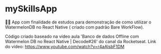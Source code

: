 # mySkillsApp

📱🍉 App com finalidade de estudos para demonstração de como utilizar o WatermelonDB no React Native ( criado com padrão Bare WorkFlow).

Código criado baseado na vídeo aula 'Banco de dados Offline com Watermelon DB no React Native | Decode#26' do canal da Rocketseat. Link do vídeo: https://www.youtube.com/watch?v=r4aAlsbF1DM